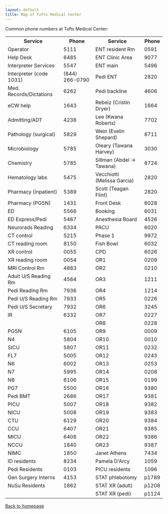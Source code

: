 ```yaml
---
layout: default
title: Map of Tufts Medical Center
---
```

<p>Common phone numbers at Tufts Medical Center:</p>
<table>
  <tr><th>Service</th><th>Phone</th><th>Service</th><th>Phone</th></tr>
  <tr><td>Operator</td><td>5111</td><td>ENT resident Rm</td><td>0591</td></tr>
  <tr><td>Help Desk</td><td>6485</td><td>ENT Clinic Area</td><td>9077</td></tr>
  <tr><td>Interpreter Services</td><td>5547</td><td>ENT main</td><td>5496</td></tr>
  <tr><td>Interpreter (code 1031)</td><td>(844) 266-0790</td><td>Pedi ENT</td><td>2820</td></tr>
  <tr><td>Med. Records/Dictations</td><td>6262</td><td>Pedi backline</td><td>4606</td></tr>
  <tr><td>eCW help</td><td>1643</td><td>Rebeiz (Cristin Dryer)</td><td>1664</td></tr>
  <tr><td>Admitting/ADT</td><td>4238</td><td>Lee (Kwana Roberts)</td><td>7702</td></tr>
  <tr><td>Pathology (surgical)</td><td>5829</td><td>Wein (Evelin Shepard)</td><td>8711</td></tr>
  <tr><td>Microbiology</td><td>5785</td><td>Oleary (Tawana Harvey)</td><td>3030</td></tr>
  <tr><td>Chemistry</td><td>5785</td><td>Sillman (Abdel -> Tawana)</td><td>8724</td></tr>
  <tr><td>Hematology labs</td><td>5475</td><td>Vecchiotti (Melissa Garcia)</td><td>2820</td></tr>
  <tr><td>Pharmacy (inpatient)</td><td>5389</td><td>Scott (Teagan Flint)</td><td>2820</td></tr>
  <tr><td>Pharmacy (PG5N)</td><td>1431</td><td>Front Desk</td><td>6028</td></tr>
  <tr><td>ED</td><td>5566</td><td>Booking</td><td>6031</td></tr>
  <tr><td>ED Express/Pedi</td><td>5467</td><td>Anesthesia Board</td><td>4526</td></tr>
  <tr><td>Neurorads Reading</td><td>6334</td><td>PACU</td><td>6020</td></tr>
  <tr><td>CT control</td><td>5215</td><td>Phase 1</td><td>9972</td></tr>
  <tr><td>CT reading room</td><td>8150</td><td>Fish Bowl</td><td>6032</td></tr>
  <tr><td>XR control</td><td>0055</td><td>CPD</td><td>6026</td></tr>
  <tr><td>XR reading room</td><td>0054</td><td>OR1</td><td>0209</td></tr>
  <tr><td>MRI Control Rm</td><td>4883</td><td>OR2</td><td>0210</td></tr>
  <tr><td>Adult U/S Reading Rm</td><td>4564</td><td>OR3</td><td>1211</td></tr>
  <tr><td>Pedi Reading Rm</td><td>7936</td><td>OR4</td><td>1214</td></tr>
  <tr><td>Pedi U/S Reading Rm</td><td>7933</td><td>OR5</td><td>0226</td></tr>
  <tr><td>Pedi U/S Secretary</td><td>7932</td><td>OR6</td><td>3245</td></tr>
  <tr><td>IR</td><td>6332</td><td>OR7</td><td>0227</td></tr>
  <tr><td></td><td></td><td>OR8</td><td>0228</td></tr>
  <tr><td>PG5N</td><td>6105</td><td>OR9</td><td>0009</td></tr>
  <tr><td>N4</td><td>5804</td><td>OR10</td><td>0010</td></tr>
  <tr><td>SICU</td><td>5807</td><td>OR11</td><td>0232</td></tr>
  <tr><td>FL7</td><td>5005</td><td>OR12</td><td>0243</td></tr>
  <tr><td>N6</td><td>6002</td><td>OR13</td><td>0253</td></tr>
  <tr><td>N7</td><td>5995</td><td>OR14</td><td>0208</td></tr>
  <tr><td>N8</td><td>6106</td><td>OR15</td><td>0199</td></tr>
  <tr><td>PG7</td><td>5500</td><td>OR16</td><td>9380</td></tr>
  <tr><td>Pedi BMT</td><td>2686</td><td>OR17</td><td>9381</td></tr>
  <tr><td>PICU</td><td>5007</td><td>OR18</td><td>9382</td></tr>
  <tr><td>NICU</td><td>5008</td><td>OR19</td><td>9383</td></tr>
  <tr><td>CTU</td><td>6129</td><td>OR20</td><td>9384</td></tr>
  <tr><td>CCU</td><td>6407</td><td>OR21</td><td>9385</td></tr>
  <tr><td>MICU</td><td>6408</td><td>OR22</td><td>9386</td></tr>
  <tr><td>NCCU</td><td>1840</td><td>OR23</td><td>9387</td></tr>
  <tr><td>NIMC</td><td>1850</td><td>Janet Athens</td><td>7434</td></tr>
  <tr><td>ID residents</td><td>8234</td><td>Pamela D'Arcy</td><td>1059</td></tr>
  <tr><td>Pedi Residents</td><td>0103</td><td>PICU residents</td><td>1096</td></tr>
  <tr><td>Gen Surgery Interns</td><td>4153</td><td>STAT phlebotomy</td><td>p1789</td></tr>
  <tr><td>NuSu Residents</td><td>1862</td><td>STAT XR (adult)</td><td>p1208</td></tr>
  <tr><td></td><td></td><td>STAT XR (pedi)</td><td>p1124</td></tr>
</table>
  <p><a href="index.html">Back to homepage</a></p>
